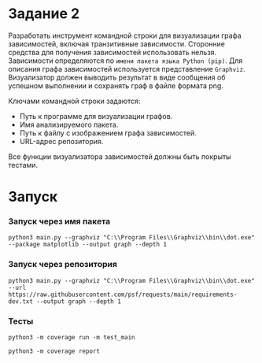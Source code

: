 # Задание 2
Разработать инструмент командной строки для визуализации графа зависимостей, включая транзитивные зависимости. Сторонние средства для получения зависимостей использовать нельзя.  
Зависимости определяются по `имени пакета языка Python (pip)`. Для описания графа зависимостей используется представление `Graphviz`. Визуализатор должен выводить результат в виде сообщения об успешном выполнении и сохранять граф в файле формата png.  

Ключами командной строки задаются:  
* Путь к программе для визуализации графов.
* Имя анализируемого пакета.
* Путь к файлу с изображением графа зависимостей.
* URL-адрес репозитория.

Все функции визуализатора зависимостей должны быть покрыты тестами.
# Запуск
### Запуск через имя пакета
```
python3 main.py --graphviz "C:\\Program Files\\Graphviz\\bin\\dot.exe" --package matplotlib --output graph --depth 1
```
### Запуск через репозитория 
```
python3 main.py --graphviz "C:\\Program Files\\Graphviz\\bin\\dot.exe" --url https://raw.githubusercontent.com/psf/requests/main/requirements-dev.txt --output graph --depth 1
```
### Тесты
```
python3 -m coverage run -m test_main
```
```
python3 -m coverage report
```
